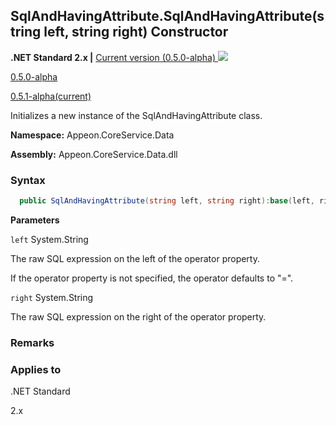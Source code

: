 ## **SqlAndHavingAttribute.SqlAndHavingAttribute(string left, string right) Constructor**

**.NET Standard 2.x |**  <a href="javascript:void(0)" class="dropdown">Current version (0.5.0-alpha) <img src="~/images/dropdown.png"/></a>

<div class="otherversions"  value="versdiv">

<a href="javascript:void(0)">0.5.0-alpha</a>

<a href="javascript:void(0)">0.5.1-alpha(current)</a>

</div>

Initializes a new instance of the SqlAndHavingAttribute class. 

 **Namespace:** Appeon.CoreService.Data

 **Assembly:** Appeon.CoreService.Data.dll

### **Syntax**

```c#
  public SqlAndHavingAttribute(string left, string right):base(left, right)
```

**Parameters**

`left`	System.String

The raw SQL expression on the left of the operator property.

If the operator property is not specified, the operator defaults to "=".

`right` System.String

The raw SQL expression on the right of the operator property.

### **Remarks**



### **Applies to**

.NET Standard 

2.x